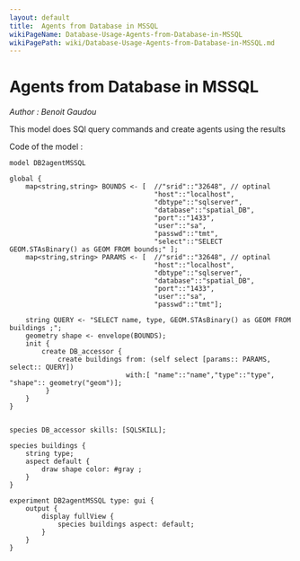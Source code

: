 ```yaml
---
layout: default
title:  Agents from Database in MSSQL
wikiPageName: Database-Usage-Agents-from-Database-in-MSSQL
wikiPagePath: wiki/Database-Usage-Agents-from-Database-in-MSSQL.md
---
```


[//]: # (keyword|skill_SQLSKILL)
[//]: # (keyword|concept_database)
#  Agents from Database in MSSQL


_Author : Benoit Gaudou_

 This model does SQl query commands and create agents using the results


Code of the model : 

```
model DB2agentMSSQL

global {
	map<string,string> BOUNDS <- [	//"srid"::"32648", // optinal
									"host"::"localhost",
									"dbtype"::"sqlserver",
									"database"::"spatial_DB",
									"port"::"1433",
									"user"::"sa",
									"passwd"::"tmt",
								  	"select"::"SELECT GEOM.STAsBinary() as GEOM FROM bounds;" ];
	map<string,string> PARAMS <- [	//"srid"::"32648", // optinal
									"host"::"localhost",
									"dbtype"::"sqlserver",
									"database"::"spatial_DB",
									"port"::"1433",
									"user"::"sa",
									"passwd"::"tmt"];
	
	string QUERY <- "SELECT name, type, GEOM.STAsBinary() as GEOM FROM buildings ;";
	geometry shape <- envelope(BOUNDS);		  	
	init {
		create DB_accessor {
			create buildings from: (self select [params:: PARAMS, select:: QUERY]) 
							 with:[ "name"::"name","type"::"type", "shape":: geometry("geom")];
		 }
	}
}


species DB_accessor skills: [SQLSKILL];
	
species buildings {
	string type;
	aspect default {
		draw shape color: #gray ;
	}	
}	

experiment DB2agentMSSQL type: gui {
	output {
		display fullView {
			species buildings aspect: default;
		}
	}
}
```
